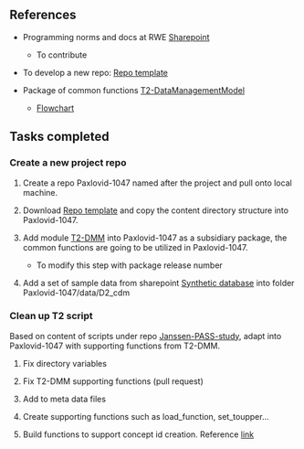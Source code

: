 ## References

- Programming norms and docs at RWE [Sharepoint](https://umcutrecht.sharepoint.com/:f:/s/W_JC_RWE-groupSturkenboom/EgjWw_lelAtOhf0hmrcJ510BxJhin_gCo1qBUuhiH-0qIA?e=4C3hq3)
  - To contribute

- To develop a new repo: [Repo template](https://github.com/UMC-Utrecht-RWE/repo_template)

- Package of common functions [T2-DataManagementModel](https://github.com/UMC-Utrecht-RWE/T2-DataManagementModel)
    - [Flowchart](https://github.com/UMC-Utrecht-RWE/T2-DataManagementModel/blob/b0c178c660a7e04e6f2bf4683808ea6dec6fac66/man/T2_DMM.png)


## Tasks completed

### Create a new project repo

1. Create a repo Paxlovid-1047 named after the project and pull onto local machine.

2. Download [Repo template](https://github.com/UMC-Utrecht-RWE/repo_template) and copy the content directory structure into Paxlovid-1047.

3. Add module [T2-DMM](https://github.com/UMC-Utrecht-RWE/T2-DataManagementModel) into Paxlovid-1047 as a subsidiary package, the common functions are going to be utilized in Paxlovid-1047.
    - To modify this step with package release number

4. Add a set of sample data from sharepoint [Synthetic database](https://umcutrecht.sharepoint.com/sites/W_JC_RWE-groupSturkenboom/Gedeelde%20documenten/Forms/AllItems.aspx?ga=1&id=%2Fsites%2FW%5FJC%5FRWE%2DgroupSturkenboom%2FGedeelde%20documenten%2FGeneral%2F04%2E%20Documentation%2FSynthetic%20databases&viewid=648f81c8%2D4042%2D415e%2Daa4c%2Da2541bd74a3f) into folder Paxlovid-1047/data/D2_cdm


### Clean up T2 script

Based on content of scripts under repo [Janssen-PASS-study](https://github.com/UMC-Utrecht-RWE/Janssen-PASS-study/tree/Final-Analysis/Data%20characterisation/Janssen_Script), adapt into Paxlovid-1047 with supporting functions from T2-DMM.

1. Fix directory variables 

2. Fix T2-DMM supporting functions (pull request)

3. Add to meta data files

3. Create supporting functions such as load_function, set_toupper...

4. Build functions to support concept id creation. Reference [link](https://github.com/ARS-toscana/CreateConceptSetDatasets)

